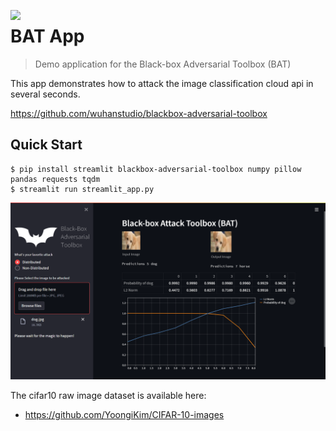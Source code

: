 <a href="https://github.com/wuhanstudio/blackbox-adversarial-toolbox"><img src="https://bat.wuhanstudio.uk/images/bat.png" width=300px style="float: left;" ></a>

# BAT App

> Demo application for the Black-box Adversarial Toolbox (BAT)

This app demonstrates how to attack the image classification cloud api in several seconds.

https://github.com/wuhanstudio/blackbox-adversarial-toolbox

## Quick Start

```
$ pip install streamlit blackbox-adversarial-toolbox numpy pillow pandas requests tqdm
$ streamlit run streamlit_app.py
```


![](bat-app.png)

The cifar10 raw image dataset is available here:

- https://github.com/YoongiKim/CIFAR-10-images
